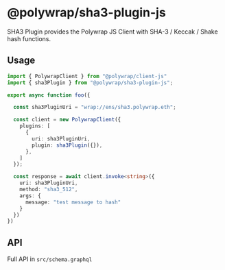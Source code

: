 # @polywrap/sha3-plugin-js

SHA3 Plugin provides the Polywrap JS Client with SHA-3 / Keccak / Shake hash functions.

## Usage

``` typescript
import { PolywrapClient } from "@polywrap/client-js"
import { sha3Plugin } from "@polywrap/sha3-plugin-js";

export async function foo({

  const sha3PluginUri = "wrap://ens/sha3.polywrap.eth";

  const client = new PolywrapClient({
    plugins: [
      {
        uri: sha3PluginUri,
        plugin: sha3Plugin({}),
      },
    ]
  });

  const response = await client.invoke<string>({
    uri: sha3PluginUri,
    method: "sha3_512",
    args: {
      message: "test message to hash"
    }
  })
})
```

## API

Full API in `src/schema.graphql`
